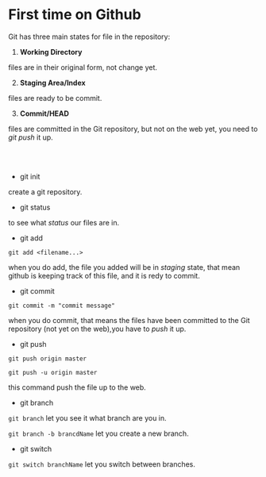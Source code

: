 #	First time on Github

Git has three main states for file in the repository:

1.	**Working Directory**

files are in their original form, not change yet.

2.	**Staging Area/Index**

files are ready to be commit.

3.	**Commit/HEAD**

files are committed in the Git repository, but not on the web yet, you need to *git push* it up.

<br>
<br>

-	git init

create a git repository.

-	git status

to see what *status* our files are in.

-	git add

`git add <filename...>`

when you do add, the file you added will be in *staging* state, that mean github is keeping track of this file, and it is redy to commit.

-	git commit

`git commit -m "commit message"`

when you do commit, that means the files have been committed to the Git repository (not yet on the web),you have to *push* it up.

-	git push

`git push origin master`

`git push -u origin master`

this command push the file up to the web.

-	git branch

`git branch` let you see it what branch are you in.

`git branch -b brancdName` let you create a new branch.

-	git switch 

`git switch branchName` let you switch between branches.



